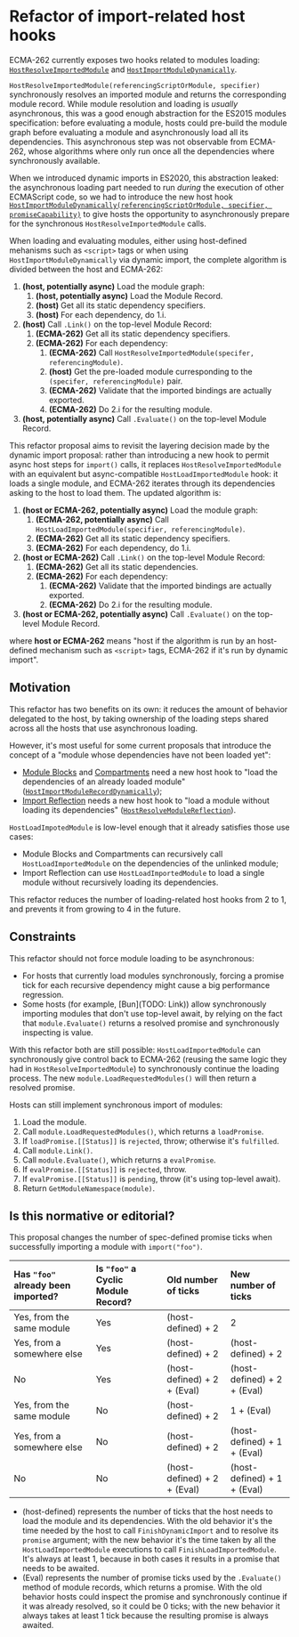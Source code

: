 # Refactor of import-related host hooks

ECMA-262 currently exposes two hooks related to modules loading: [`HostResolveImportedModule`](https://tc39.es/ecma262/#sec-hostresolveimportedmodule) and [`HostImportModuleDynamically`](https://tc39.es/ecma262/#sec-hostimportmoduledynamically).

`HostResolveImportedModule(referencingScriptOrModule, specifier)` synchronously resolves an imported module and returns the corresponding module record. While module resolution and loading is _usually_ asynchronous, this was a good enough abstraction for the ES2015 modules specification: before evaluating a module, hosts could pre-build the module graph before evaluating a module and asynchronously load all its dependencies. This asynchronous step was not observable from ECMA-262, whose algorithms where only run once all the dependencies where synchronously available.

When we introduced dynamic imports in ES2020, this abstraction leaked: the asynchronous loading part needed to run _during_ the execution of other ECMAScript code, so we had to introduce the new host hook [`HostImportModuleDynamically(referencingScriptOrModule, specifier, promiseCapability)`](https://tc39.es/ecma262/#sec-hostimportmoduledynamically) to give hosts the opportunity to asynchronously prepare for the synchronous `HostResolveImportedModule` calls.

When loading and evaluating modules, either using host-defined mehanisms such as `<script>` tags or when using `HostImportModuleDynamically` via dynamic import, the complete algorithm is divided between the host and ECMA-262:
1. **(host, potentially async)** Load the module graph:
   1. **(host, potentially async)** Load the Module Record.
   1. **(host)** Get all its static dependency specifiers.
   1. **(host)** For each dependency, do 1.i.
1. **(host)** Call `.Link()` on the top-level Module Record:
   1. **(ECMA-262)** Get all its static dependency specifiers.
   1. **(ECMA-262)** For each dependency:
      1. **(ECMA-262)** Call `HostResolveImportedModule(specifer, referencingModule)`.
      1. **(host)** Get the pre-loaded module curresponding to the `(specifer, referencingModule)` pair.
      1. **(ECMA-262)** Validate that the imported bindings are actually exported.
      1. **(ECMA-262)** Do 2.i for the resulting module.
1. **(host, potentially async)** Call `.Evaluate()` on the top-level Module Record.

This refactor proposal aims to revisit the layering decision made by the dynamic import proposal: rather than introducing a new hook to permit async host steps for `import()` calls, it replaces `HostResolveImportedModule` with an equivalent but async-compatible `HostLoadImportedModule` hook: it loads a single module, and ECMA-262 iterates through its dependencies asking to the host to load them. The updated algorithm is:
1. **(host or ECMA-262, potentially async)** Load the module graph:
   1. **(ECMA-262, potentially async)** Call `HostLoadImportedModule(specifier, referencingModule)`.
   1. **(ECMA-262)** Get all its static dependency specifiers.
   1. **(ECMA-262)** For each dependency, do 1.i.
1. **(host or ECMA-262)** Call `.Link()` on the top-level Module Record:
   1. **(ECMA-262)** Get all its static dependencies.
   1. **(ECMA-262)** For each dependency:
      1. **(ECMA-262)** Validate that the imported bindings are actually exported.
      1. **(ECMA-262)** Do 2.i for the resulting module.
1. **(host or ECMA-262, potentially async)** Call `.Evaluate()` on the top-level Module Record.

where **host or ECMA-262** means "host if the algorithm is run by an host-defined mechanism such as `<script>` tags, ECMA-262 if it's run by dynamic import".

## Motivation

This refactor has two benefits on its own: it reduces the amount of behavior delegated to the host, by taking ownership of the loading steps shared across all the hosts that use asynchronous loading.

However, it's most useful for some current proposals that introduce the concept of a "module whose dependencies have not been loaded yet":
- [Module Blocks](https://github.com/tc39/proposal-js-module-blocks) and [Compartments](https://github.com/tc39/proposal-compartments) need a new host hook to "load the dependencies of an already loaded module" ([`HostImportModuleRecordDynamically`](https://tc39.es/proposal-compartments/0-module-and-module-source.html#sec-hostimportmodulerecorddynamically));
- [Import Reflection](https://github.com/tc39/proposal-import-reflection) needs a new host hook to "load a module without loading its dependencies" ([`HostResolveModuleReflection`](https://tc39.es/proposal-import-reflection/#sec-hostresolvemodulereflection)).

`HostLoadImpotedModule` is low-level enough that it already satisfies those use cases:
- Module Blocks and Compartments can recursively call `HostLoadImportedModule` on the dependencies of the unlinked module;
- Import Reflection can use `HostLoadImportedModule` to load a single module without recursively loading its dependencies.

This refactor reduces the number of loading-related host hooks from 2 to 1, and prevents it from growing to 4 in the future.

## Constraints

This refactor should not force module loading to be asynchronous:
- For hosts that currently load modules synchronously, forcing a promise tick for each recursive dependency might cause a big performance regression.
- Some hosts (for example, [Bun](TODO: Link)) allow synchronously importing modules that don't use top-level await, by relying on the fact that `module.Evaluate()` returns a resolved promise and synchronously inspecting is value.

With this refactor both are still possible: `HostLoadImportedModule` can synchronously give control back to ECMA-262 (reusing the same logic they had in `HostResolveImportedModule`) to synchronously continue the loading process. The new `module.LoadRequestedModules()` will then return a resolved promise.

Hosts can still implement synchronous import of modules:
1. Load the module.
1. Call `module.LoadRequestedModules()`, which returns a `loadPromise`.
1. If `loadPromise.[[Status]]` is `rejected`, throw; otherwise it's `fulfilled`.
1. Call `module.Link()`.
1. Call `module.Evaluate()`, which returns a `evalPromise`.
1. If `evalPromise.[[Status]]` is `rejected`, throw.
1. If `evalPromise.[[Status]]` is `pending`, throw (it's using top-level await).
1. Return `GetModuleNamespace(module)`.

## Is this normative or editorial?

This proposal changes the number of spec-defined promise ticks when successfully importing a module with `import("foo")`.

| Has `"foo"` already been imported? | Is `"foo"` a Cyclic Module Record? | Old number of ticks         | New number of ticks         |
| :--------------------------------- | :--------------------------------- | :-------------------------- | :-------------------------- |
| Yes, from the same module          | Yes                                | (host-defined) + 2          | 2                           |
| Yes, from a somewhere else         | Yes                                | (host-defined) + 2          | (host-defined) + 2          |
| No                                 | Yes                                | (host-defined) + 2 + (Eval) | (host-defined) + 2 + (Eval) |
| Yes, from the same module          | No                                 | (host-defined) + 2          | 1 + (Eval)                  |
| Yes, from a somewhere else         | No                                 | (host-defined) + 2          | (host-defined) + 1 + (Eval) |
| No                                 | No                                 | (host-defined) + 2 + (Eval) | (host-defined) + 1 + (Eval) |

- (host-defined) represents the number of ticks that the host needs to load the module and its dependencies. With the old behavior it's the time needed by the host to call `FinishDynamicImport` and to resolve its `promise` argument; with the new behavior it's the time taken by all the `HostLoadImportedModule` executions to call `FinishLoadImportedModule`. It's always at least 1, because in both cases it results in a promise that needs to be awaited.
- (Eval) represents the number of promise ticks used by the `.Evaluate()` method of module records, which returns a promise. With the old behavior hosts could inspect the promise and synchronously continue if it was already resolved, so it could be 0 ticks; with the new behavior it always takes at least 1 tick because the resulting promise is always awaited.

